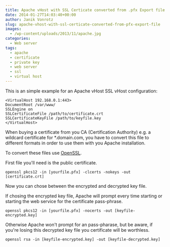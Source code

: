 ```yaml
---
title: Apache vHost with SSL Certicate converted from .pfx Export file
date: 2014-01-27T14:03:40+00:00
author: Janik Vonrotz
slug: apache-vhost-with-ssl-certicate-converted-from-pfx-export-file
images:
  - /wp-content/uploads/2013/11/apache.jpg
categories:
  - Web server
tags:
  - apache
  - certificate
  - private key
  - web server
  - ssl
  - virtual host
---
```

This is an simple example for an Apache vHost SSL vHost configuration:

```
<VirtualHost 192.168.0.1:443>
DocumentRoot /var/www/
SSLEngine on
SSLCertificateFile /path/to/certificate.crt
SSLCertificateKeyFile /path/to/keyfile.key
</VirtualHost>
```

<!--more-->

When buying a certificate from you CA (Certification Authority) e.g. a wildcard certificate for *.domain.com, you have to convert this file to different formats in order to use them with you Apache installation.

To convert these files use <a href="https://www.openssl.org/" target="_blank">OpenSSL</a>.

First file you'll need is the public certificate.

```
openssl pkcs12 -in [yourfile.pfx] -clcerts -nokeys -out [certificate.crt]
```

Now you can chose between the encrypted and decrypted key file.

If chosing the encrypted key file, Apache will prompt every time starting or starting the web service for the certificate pass-phrase.

```
openssl pkcs12 -in [yourfile.pfx] -nocerts -out [keyfile-encrypted.key]
```

Otherwise Apache won't prompt for an pass-pharase, but be aware, if you're losing this decrypted key file you certificate will be worthless.

```
openssl rsa -in [keyfile-encrypted.key] -out [keyfile-decrypted.key]
```